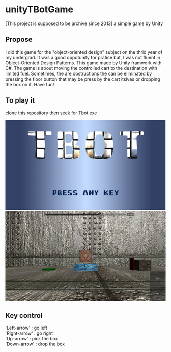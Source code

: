 # unityTBotGame
 [This project is supposed to be archive since 2013] a simple game by Unity

## Propose
I did this game for the "object-oriented design" subject on the thrid year of my undergrad. It was a good oppotunity for pratice but, I was not fluent in Object-Oriented Design Patterns. This game made by Unity framwork with C#. The game is about moving the controlled cart to the destination with limited fuel. Sometimes, the are obstructions the can be eliminated by pressing the floor button that may be press by the cart itslves or dropping the box on it. Have fun!

## To play it
clone this repository then seek for Tbot.exe

![](1.PNG)
![](2.PNG)

## Key control
'Left-arrow' : go left <br />
'Right-arrow' : go right <br />
'Up-arrow' : pick the box <br />
'Down-arrow' : drop the box <br />
